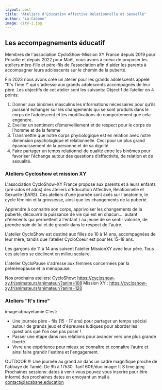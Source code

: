 ```yaml
---
layout: post
title: "Ateliers d'Education Affective Relationnelle et Sexuelle"
author: "La-Cabane"
image: city-1.jpg
---
```


## Les accompagnements éducatif
Membres de l'association CycloShow-Mission XY France depuis 2019 pour Priscille et depuis 2022 pour Maël, nous avons à coeur de proposer les ateliers mère-fille et père-fils de l'association afin d'aider les parents à accompagner leurs adolescents sur le chemin de la puberté.

Fin 2023 nous avons créé un atelier pour les grands adolescents appelé "It's Time !" qui s'adresse aux grands adolescents accompagnés de leur père. Les objectifs de cet atelier sont les suivants:
Objectif de l’atelier en 4 points:
1) Donner aux binômes masculins  les informations nécessaires pour qu’ils puissent échanger sur les changements qui se sont produits dans le corps de l’adolescent et les modifications du comportement que cela engendre.
2) Eveiller un sentiment d’émerveillement et de respect pour le corps de l’homme et de la femme
3) Transmettre que notre corps physiologique est en relation avec notre dimension psychologique et relationnelle. Ceci pour un plus grand épanouissement de la personne et de sa dignité
4) Faire partager un temps relationnel de qualité entre les binômes pour favoriser l’échange autour des questions d’affectivité, de relation et de sexualité. 


### Ateliers Cycloshow et mission XY
L'association CycloShow-XY France propose aux parents et à leurs enfants (pré-ados et ados) des ateliers d'Education Affective, Relationnelle et Sexuelle (EARS). Ces ateliers d'une journée sont axés sur l'anatomie, le cycle féminin et la grossesse, ainsi que les changements de la puberté.

Apprendre à connaitre son corps, apprivoiser les changements de la puberté, découvrir la puissance de vie qui est en chacun.... autant d'éléments qui permettent à l'enfant / au jeune de se sentir valorisé, de prendre soin de lui et de grandir dans le respect de l'autre.

L'atelier CycloShow est destiné aux filles de 10 à 14 ans, accompagnées de leur mère, tandis que l'atelier CycloCoeur est pour les 15-18 ans.

Les garçons de 11 à 14 ans suivent l'atelier MissionXY avec leur père. Tous ces ateliers se déclinent en milieu scolaire.

L'atelier CycloPause s'adresse aux femmes concernées par la préménopause et la ménopause.

Nos prochains ateliers:
CycloShow: https://cycloshow-xy.fr/animateurs/animateur/?anim=108
Mission XY : https://cycloshow-xy.fr/animateurs/animateur/?anim=128

### Ateliers "It's time"
image:abbayetamie
C'est:
- Une journée père - fils (15 - 17 ans) pour partager un temps spécial autour de grands jeux et d'épreuves ludiques pour aborder les questions que l'on ose pas poser !
- Passer une étape dans nos relations pour avancer vers une plus grande liberté.
- Vivre une expérience pour mieux se connaître et connaître l'autre et ainsi faire grandir l'estime et l'engagement.
  
OUTDOOR !!! Une journée au grand air dans un cadre magnifique proche de l'abbaye de Tamié. 
De 9h à 17h30.
Tarif 60€/duo
image: It S time.jpeg
Prochaines sessions: dates à venir
vous pouvez vous inscrire pour être informé des prochaines dates en envoyant un mail à contact@lacabane.education
